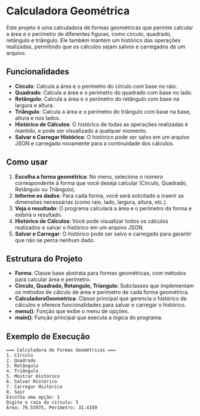 # Calculadora Geométrica

Este projeto é uma calculadora de formas geométricas que permite calcular a área e o perímetro de diferentes figuras, como círculo, quadrado, retângulo e triângulo. Ele também mantém um histórico das operações realizadas, permitindo que os cálculos sejam salvos e carregados de um arquivo.

## Funcionalidades

- **Círculo**: Calcula a área e o perímetro do círculo com base no raio.
- **Quadrado**: Calcula a área e o perímetro do quadrado com base no lado.
- **Retângulo**: Calcula a área e o perímetro do retângulo com base na largura e altura.
- **Triângulo**: Calcula a área e o perímetro do triângulo com base na base, altura e nos lados.
- **Histórico de Cálculos**: O histórico de todas as operações realizadas é mantido, e pode ser visualizado a qualquer momento.
- **Salvar e Carregar Histórico**: O histórico pode ser salvo em um arquivo JSON e carregado novamente para a continuidade dos cálculos.

## Como usar

1. **Escolha a forma geométrica**: No menu, selecione o número correspondente à forma que você deseja calcular (Círculo, Quadrado, Retângulo ou Triângulo).
2. **Informe os dados**: Para cada forma, você será solicitado a inserir as dimensões necessárias (como raio, lado, largura, altura, etc.).
3. **Veja o resultado**: O programa calculará a área e o perímetro da forma e exibirá o resultado.
4. **Histórico de Cálculos**: Você pode visualizar todos os cálculos realizados e salvar o histórico em um arquivo JSON.
5. **Salvar e Carregar**: O histórico pode ser salvo e carregado para garantir que não se perca nenhum dado.

## Estrutura do Projeto

- **Forma**: Classe base abstrata para formas geométricas, com métodos para calcular área e perímetro.
- **Circulo, Quadrado, Retangulo, Triangulo**: Subclasses que implementam os métodos de cálculo de área e perímetro de cada forma geométrica.
- **CalculadoraGeometrica**: Classe principal que gerencia o histórico de cálculos e oferece funcionalidades para salvar e carregar o histórico.
- **menu()**: Função que exibe o menu de opções.
- **main()**: Função principal que executa a lógica do programa.

## Exemplo de Execução

```text
=== Calculadora de Formas Geométricas ===
1. Círculo
2. Quadrado
3. Retângulo
4. Triângulo
5. Mostrar Histórico
6. Salvar Histórico
7. Carregar Histórico
8. Sair
Escolha uma opção: 1
Digite o raio do círculo: 5
Área: 78.53975, Perímetro: 31.4159
